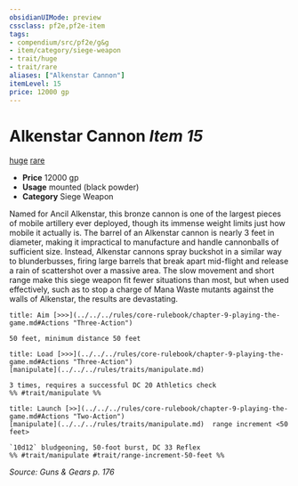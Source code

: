 ```yaml
---
obsidianUIMode: preview
cssclass: pf2e,pf2e-item
tags:
- compendium/src/pf2e/g&g
- item/category/siege-weapon
- trait/huge
- trait/rare
aliases: ["Alkenstar Cannon"]
itemLevel: 15
price: 12000 gp
---
```

# Alkenstar Cannon *Item 15*  
[huge](../../../rules/traits/huge-b1.md)  [rare](../../../rules/traits/rare.md)  

- **Price** 12000 gp
- **Usage** mounted (black powder)
- **Category** Siege Weapon

Named for Ancil Alkenstar, this bronze cannon is one of the largest pieces of mobile artillery ever deployed, though its immense weight limits just how mobile it actually is. The barrel of an Alkenstar cannon is nearly 3 feet in diameter, making it impractical to manufacture and handle cannonballs of sufficient size. Instead, Alkenstar cannons spray buckshot in a similar way to blunderbusses, firing large barrels that break apart mid-flight and release a rain of scattershot over a massive area. The slow movement and short range make this siege weapon fit fewer situations than most, but when used effectively, such as to stop a charge of Mana Waste mutants against the walls of Alkenstar, the results are devastating.

```ad-embed-ability
title: Aim [>>>](../../../rules/core-rulebook/chapter-9-playing-the-game.md#Actions "Three-Action")

50 feet, minimum distance 50 feet
```

```ad-embed-ability
title: Load [>>>](../../../rules/core-rulebook/chapter-9-playing-the-game.md#Actions "Three-Action")
[manipulate](../../../rules/traits/manipulate.md)  

3 times, requires a successful DC 20 Athletics check  
%% #trait/manipulate %%
```

```ad-embed-ability
title: Launch [>>](../../../rules/core-rulebook/chapter-9-playing-the-game.md#Actions "Two-Action")
[manipulate](../../../rules/traits/manipulate.md)  range increment <50 feet>  

`10d12` bludgeoning, 50-foot burst, DC 33 Reflex  
%% #trait/manipulate #trait/range-increment-50-feet %%
```

*Source: Guns & Gears p. 176*
